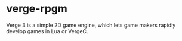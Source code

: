 # verge-rpgm
Verge 3 is a simple 2D game engine, which lets game makers rapidly develop games in Lua or VergeC.
